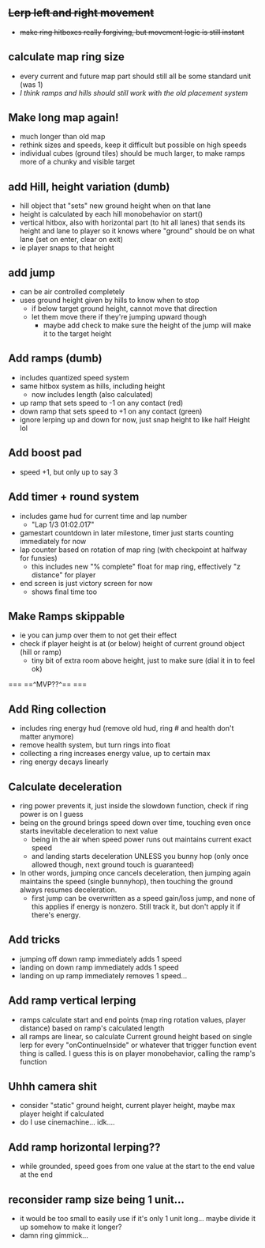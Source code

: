 ## ~~Lerp left and right movement~~
- ~~make ring hitboxes really forgiving, but movement logic is still instant~~
## calculate map ring size
- every current and future map part should still all be some standard unit (was 1)
- *I think ramps and hills should still work with the old placement system*
## Make long map again!
- much longer than old map
- rethink sizes and speeds, keep it difficult but possible on high speeds
- individual cubes (ground tiles) should be much larger, to make ramps more of a chunky and visible target
## add Hill, height variation (dumb)
- hill object that "sets" new ground height when on that lane
- height is calculated by each hill monobehavior on start()
- vertical hitbox, also with horizontal part (to hit all lanes) that sends its height and lane to player so it knows where "ground" should be on what lane (set on enter, clear on exit)
- ie player snaps to that height
## add jump
- can be air controlled completely
- uses ground height given by hills to know when to stop
	- if below target ground height, cannot move that direction
	- let them move there if they're jumping upward though
		- maybe add check to make sure the height of the jump will make it to the target height
## Add ramps (dumb)
- includes quantized speed system
- same hitbox system as hills, including height
	- now includes length (also calculated)
- up ramp that sets speed to -1 on any contact (red)
- down ramp that sets speed to +1 on any contact (green)
- ignore lerping up and down for now, just snap height to like half Height lol
## Add boost pad
- speed +1, but only up to say 3
## Add timer + round system
- includes game hud for current time and lap number
	- "Lap 1/3   01:02.017"
- gamestart countdown in later milestone, timer just starts counting immediately for now
- lap counter based on rotation of map ring (with checkpoint at halfway for funsies)
	- this includes new "% complete" float for map ring, effectively "z distance" for player
- end screen is just victory screen for now
	- shows final time too
## Make Ramps skippable
- ie you can jump over them to not get their effect
- check if player height is at (or below) height of current ground object (hill or ramp)
	- tiny bit of extra room above height, just to make sure (dial it in to feel ok)

=== ==^MVP??^==  ===
## Add Ring collection
- includes ring energy hud (remove old hud, ring # and health don't matter anymore)
- remove health system, but turn rings into float
- collecting a ring increases energy value, up to certain max
- ring energy decays linearly
## Calculate deceleration
- ring power prevents it, just inside the slowdown function, check if ring power is on I guess
- being on the ground brings speed down over time, touching even once starts inevitable deceleration to next value
	- being in the air when speed power runs out maintains current exact speed
	- and landing starts deceleration UNLESS you bunny hop (only once allowed though, next ground touch is guaranteed)
- In other words, jumping once cancels deceleration, then jumping again maintains the speed (single bunnyhop), then touching the ground always resumes deceleration. 
	- first jump can be overwritten as a speed gain/loss jump, and none of this applies if energy is nonzero. Still track it, but don't apply it if there's energy.
## Add tricks
- jumping off down ramp immediately adds 1 speed
- landing on down ramp immediately adds 1 speed
- landing on up ramp immediately removes 1 speed...
## Add ramp vertical lerping
- ramps calculate start and end points (map ring rotation values, player distance) based on ramp's calculated length
- all ramps are linear, so calculate Current ground height based on single lerp for every "onContinueInside" or whatever that trigger function event thing is called. I guess this is on player monobehavior, calling the ramp's function
## Uhhh camera shit
- consider "static" ground height, current player height, maybe max player height if calculated
- do I use cinemachine... idk....
## Add ramp horizontal lerping??
- while grounded, speed goes from one value at the start to the end value at the end
## reconsider ramp size being 1 unit...
- it would be too small to easily use if it's only 1 unit long... maybe divide it up somehow to make it longer?
- damn ring gimmick...